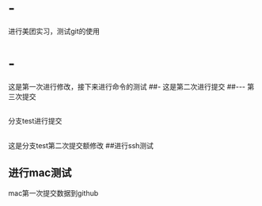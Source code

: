 # -
进行美团实习，测试git的使用
# -
这是第一次进行修改，接下来进行命令的测试
##-
这是第二次进行提交
##---
第三次提交
##
分支test进行提交
##
这是分支test第二次提交额修改
##进行ssh测试
## 进行mac测试
mac第一次提交数据到github